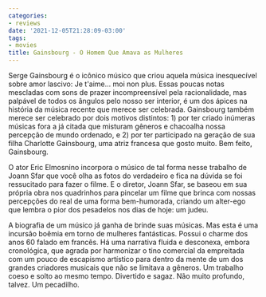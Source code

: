 ```yaml
---
categories:
- reviews
date: '2021-12-05T21:28:09-03:00'
tags:
- movies
title: Gainsbourg - O Homem Que Amava as Mulheres
---
```


Serge Gainsbourg é o icônico músico que criou aquela música inesquecível sobre amor lascivo: Je t'aime... moi non plus. Essas poucas notas mescladas com sons de prazer incompreensível pela racionalidade, mas palpável de todos os ângulos pelo nosso ser interior, é um dos ápices na história da música recente que merece ser celebrada. Gainsbourg também merece ser celebrado por dois motivos distintos: 1) por ter criado inúmeras músicas fora a já citada que misturam gêneros e chacoalha nossa percepção de mundo ordenado, e 2) por ter participado na geração de sua filha Charlotte Gainsbourg, uma atriz francesa que gosto muito. Bem feito, Gainsbourg.

O ator Eric Elmosnino incorpora o músico de tal forma nesse trabalho de Joann Sfar que você olha as fotos do verdadeiro e fica na dúvida se foi ressucitado para fazer o filme. E o diretor, Joann Sfar, se baseou em sua própria obra nos quadrinhos para pincelar um filme que brinca com nossas percepções do real de uma forma bem-humorada, criando um alter-ego que lembra o pior dos pesadelos nos dias de hoje: um judeu.

A biografia de um músico já ganha de brinde suas músicas. Mas esta é uma incursão boêmia em torno de mulheres fantásticas. Possui o charme dos anos 60 falado em francês. Há uma narrativa fluida e desconexa, embora cronológica, que agrada por harmonizar o tino comercial da empreitada com um pouco de escapismo artístico para dentro da mente de um dos grandes criadores musicais que não se limitava a gêneros. Um trabalho coeso e solto ao mesmo tempo. Divertido e sagaz. Não muito profundo, talvez. Um pecadilho.